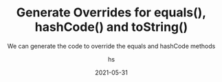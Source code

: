 ---
date: 2021-05-31
title: Generate Overrides for equals(), hashCode() and toString()
technologies: [java]
topics: [editing]
author: hs
subtitle: We can generate the code to override the equals and hashCode methods
thumbnail: ./thumbnail.png
cardThumbnail: ./card.png
shortVideo:
  poster: ./tip.png
  url: https://youtu.be/y4qCSsYKJoE
leadin: |
   You can use **⌘N** (macOS), or **Alt+Insert** (Windows/Linux) for the _Generate_ menu and then select `equals() and hashCode()`. You can also use the same shortcut again and select `toString()` to override that method as well. 
  
---